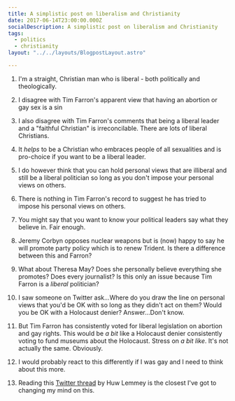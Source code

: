 ```yaml
---
title: A simplistic post on liberalism and Christianity
date: 2017-06-14T23:00:00.000Z
socialDescription: A simplistic post on liberalism and Christianity
tags:
  - politics
  - christianity
layout: "../../layouts/BlogpostLayout.astro"

---
```


1. I'm a straight, Christian man who is liberal - both politically and theologically.

2. I disagree with Tim Farron's apparent view that having an abortion or gay sex is a sin

3. I also disagree with Tim Farron's comments that being a liberal leader and a "faithful Christian" is irreconcilable. There are lots of liberal Christians.

4. It *helps* to be a Christian who embraces people of all sexualities and is pro-choice if you want to be a liberal leader.

5. I do however think that you can hold personal views that are illiberal and still be a liberal politician so long as you don't impose your personal views on others.

6. There is nothing in Tim Farron's record to suggest he has tried to impose his personal views on others.

7. You might say that you want to know your political leaders say what they believe in. Fair enough.

8. Jeremy Corbyn opposes nuclear weapons but is (now) happy to say he will promote party policy which is to renew Trident. Is there a difference between this and Farron?

9. What about Theresa May? Does she personally believe everything she promotes? Does every journalist? Is this only an issue because Tim Farron is a *liberal* politician?

10. I saw someone on Twitter ask...Where do you draw the line on personal views that you'd be OK with so long as they didn't act on them? Would you be OK with a Holocaust denier? Answer...Don't know.

11. But Tim Farron has consistently voted for liberal legislation on abortion and gay rights. This would be *a bit* like a Holocaust denier consistently voting to fund museums about the Holocaust. Stress on *a bit like*. It's not actually the same. Obviously.

12. I would probably react to this differently if I was gay and I need to think about this more.

13. Reading this [Twitter thread](https://twitter.com/huwlemmey/status/875254164909109248) by Huw Lemmey is the closest I've got to changing my mind on this.
